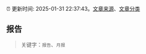 :alarm_clock: 更新时间: 2025-01-31 22:37:43。[文章来源](/README.md)、[文章分类](/TAGS.md)

## 报告


> 关键字：`报告`、`月报`




